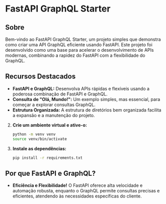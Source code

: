# FastAPI GraphQL Starter

## Sobre

Bem-vindo ao FastAPI GraphQL Starter, um projeto simples que demonstra como criar uma API GraphQL eficiente usando FastAPI. Este projeto foi desenvolvido como uma base para acelerar o desenvolvimento de APIs modernas, combinando a rapidez do FastAPI com a flexibilidade do GraphQL.

## Recursos Destacados

- **FastAPI e GraphQL:** Desenvolva APIs rápidas e flexíveis usando a poderosa combinação de FastAPI e GraphQL.
- **Consulta de "Olá, Mundo!":** Um exemplo simples, mas essencial, para começar a explorar consultas GraphQL.
- **Estrutura Organizada:** A estrutura de diretórios bem organizada facilita a expansão e a manutenção do projeto.


2. **Crie um ambiente virtual e ative-o:**

    ```bash
    python -m venv venv
    source venv/bin/activate  
    ```

3. **Instale as dependências:**

    ```bash
    pip install -r requirements.txt
    ```

## Por que FastAPI e GraphQL?
- __Eficiência e Flexibilidade!__ O FastAPI oferece alta velocidade e automação robusta, enquanto o GraphQL permite consultas precisas e eficientes, atendendo às necessidades específicas do cliente.
